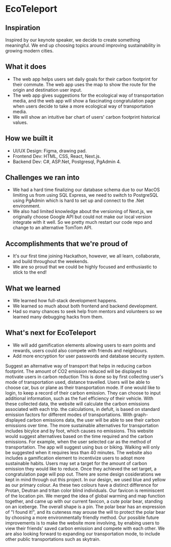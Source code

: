 # EcoTeleport
## Inspiration
Inspired by our keynote speaker, we decide to create something meaningful. We end up choosing topics around improving sustainability in growing modern cities.

## What it does
- The web app helps users set daily goals for their carbon footprint for their commute. The web app uses the map to show the route for the origin and destination user input.
- The web app gives suggestions for the ecological way of transportation media, and the web app will show a fascinating congratulation page when users decide to take a more ecological way of transportation media.
- We will show an intuitive bar chart of users' carbon footprint historical values.

## How we built it
- UI/UX Design: Figma, drawing pad.
- Frontend Dev: HTML, CSS, React, Next.js.
- Backend Dev: C#, ASP.Net, Postgresql, PgAdmin 4.

## Challenges we ran into
- We had a hard time finalizing our database schema due to our MacOS limiting us from using SQL Express, we need to switch to PostgreSQL using PgAdmin which is hard to set up and connect to the .Net environment.
- We also had limited knowledge about the versioning of Next.js, we originally choose Google API but could not make our local version integrate with it well. So we pretty much restart our code repo and change to an alternative TomTom API.

## Accomplishments that we're proud of
- It's our first time joining Hackathon, however, we all learn, collaborate, and build throughout the weekends.
- We are so proud that we could be highly focused and enthusiastic to stick to the end!

## What we learned
- We learned how full-stack development happens.
- We learned so much about both frontend and backend development.
- Had so many chances to seek help from mentors and volunteers so we learned many debugging hacks from them.

## What's next for EcoTeleport
 - We will add gamification elements allowing users to earn points and rewards, users could also compete with friends and neighbours.
- Add more encryption for user passwords and database security system.

Suggest an alternative way of transport that helps in reducing carbon footprint.
The amount of CO2 emission reduced will be displayed to motivate users in carbon reduction 
This is done so by first collecting user's mode of transportation used, distance travelled. Users will be able to choose car, bus or plane as their transportation mode.
If one would like to login, to keep a record of their carbon emission. They can choose to input additional information, such as the fuel efficiency of their vehicle.
With these collected data, the website will calculate the carbon emissions associated with each trip. the calculations, in defult, is based on standard emission factors for different modes of transportations.
With graph-displayed carbon emissions data, the user will be able to see their carbon emissions over time.
The more sustainable alternatives for transportation includes bicylce and by foot, which causes no emissions. This website would suggest alternatives based on the time required and the carbon emissions. For example, when the user selected car as the method of transportation. The app will suggest using bus or biking. Walking will only be suggested when it requires less than 40 minutes.
The website also includes a gamification element to incentivize users to adopt more sustainable habits. Users may set a target for the amount of carbon emission they would like to reduce. Once they achieved the set target, a congratulation page will pop out.
There are some design cosiderations we kept in mind through out this project. 
In our design, we used blue and yellow as our primary colour. As these two colours have a distinct difference for Protan, Deutran and tritan color blind individuals.
Our favicon is reminiscent of the location pin. We merged the idea of global warming and map function together, and came up with our current favicon, a cute polar bear, standing on an iceberge. The overall shape is a pin. The polar bear has an expression of "I found it!", and its cuteness may arouse the will to protect the polar bear by choosing a more environmentally friendly method. 
Our possible future improvements is to make the website more involving, by enabing users to view their friends' saved carbon emission and compete with each other.
We are also looking forward to expanding our transportation mode, to include other public transportations such as skytrain.
